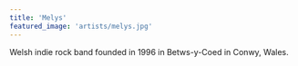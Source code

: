 ```yaml
---
title: 'Melys'
featured_image: 'artists/melys.jpg'
---
```

Welsh indie rock band founded in 1996 in Betws-y-Coed in Conwy, Wales.
